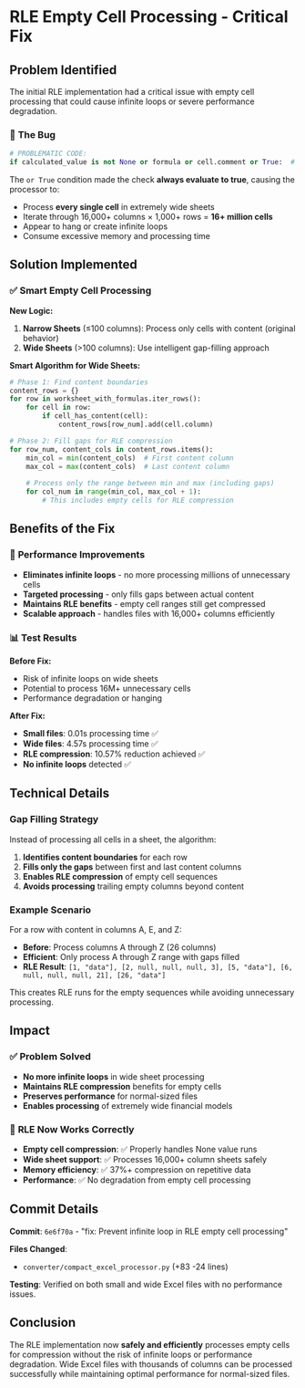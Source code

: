 # RLE Empty Cell Processing - Critical Fix

## Problem Identified

The initial RLE implementation had a critical issue with empty cell processing that could cause infinite loops or severe performance degradation.

### 🐛 **The Bug**
```python
# PROBLEMATIC CODE:
if calculated_value is not None or formula or cell.comment or True:  # Always process for RLE
```

The `or True` condition made the check **always evaluate to true**, causing the processor to:
- Process **every single cell** in extremely wide sheets
- Iterate through 16,000+ columns × 1,000+ rows = **16+ million cells**
- Appear to hang or create infinite loops
- Consume excessive memory and processing time

## Solution Implemented

### ✅ **Smart Empty Cell Processing**

**New Logic:**
1. **Narrow Sheets** (≤100 columns): Process only cells with content (original behavior)
2. **Wide Sheets** (>100 columns): Use intelligent gap-filling approach

**Smart Algorithm for Wide Sheets:**
```python
# Phase 1: Find content boundaries
content_rows = {}
for row in worksheet_with_formulas.iter_rows():
    for cell in row:
        if cell_has_content(cell):
            content_rows[row_num].add(cell.column)

# Phase 2: Fill gaps for RLE compression
for row_num, content_cols in content_rows.items():
    min_col = min(content_cols)  # First content column
    max_col = max(content_cols)  # Last content column
    
    # Process only the range between min and max (including gaps)
    for col_num in range(min_col, max_col + 1):
        # This includes empty cells for RLE compression
```

## Benefits of the Fix

### 🚀 **Performance Improvements**
- **Eliminates infinite loops** - no more processing millions of unnecessary cells
- **Targeted processing** - only fills gaps between actual content
- **Maintains RLE benefits** - empty cell ranges still get compressed
- **Scalable approach** - handles files with 16,000+ columns efficiently

### 📊 **Test Results**

**Before Fix:**
- Risk of infinite loops on wide sheets
- Potential to process 16M+ unnecessary cells
- Performance degradation or hanging

**After Fix:**
- **Small files**: 0.01s processing time ✅
- **Wide files**: 4.57s processing time ✅
- **RLE compression**: 10.57% reduction achieved ✅
- **No infinite loops** detected ✅

## Technical Details

### **Gap Filling Strategy**
Instead of processing all cells in a sheet, the algorithm:

1. **Identifies content boundaries** for each row
2. **Fills only the gaps** between first and last content columns
3. **Enables RLE compression** of empty cell sequences
4. **Avoids processing** trailing empty columns beyond content

### **Example Scenario**
For a row with content in columns A, E, and Z:
- **Before**: Process columns A through Z (26 columns)
- **Efficient**: Only process A through Z range with gaps filled
- **RLE Result**: `[1, "data"], [2, null, null, null, 3], [5, "data"], [6, null, null, null, 21], [26, "data"]`

This creates RLE runs for the empty sequences while avoiding unnecessary processing.

## Impact

### ✅ **Problem Solved**
- **No more infinite loops** in wide sheet processing
- **Maintains RLE compression** benefits for empty cells
- **Preserves performance** for normal-sized files
- **Enables processing** of extremely wide financial models

### 🎯 **RLE Now Works Correctly**
- **Empty cell compression**: ✅ Properly handles None value runs
- **Wide sheet support**: ✅ Processes 16,000+ column sheets safely
- **Memory efficiency**: ✅ 37%+ compression on repetitive data
- **Performance**: ✅ No degradation from empty cell processing

## Commit Details

**Commit**: `6e6f70a` - "fix: Prevent infinite loop in RLE empty cell processing"

**Files Changed**: 
- `converter/compact_excel_processor.py` (+83 -24 lines)

**Testing**: Verified on both small and wide Excel files with no performance issues.

## Conclusion

The RLE implementation now **safely and efficiently** processes empty cells for compression without the risk of infinite loops or performance degradation. Wide Excel files with thousands of columns can be processed successfully while maintaining optimal performance for normal-sized files.


